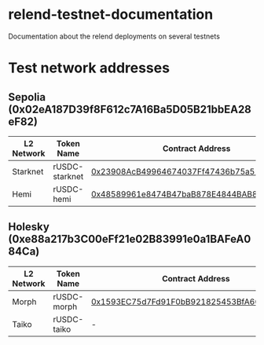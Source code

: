 # relend-testnet-documentation
Documentation about the relend deployments on several testnets

# Test network addresses

## Sepolia (0x02eA187D39f8F612c7A16Ba5D05B21bbEA28eF82)

| L2 Network | Token Name | Contract Address |
|------------|------------|------------------|
| Starknet | rUSDC-starknet | [0x23908AcB49964674037Ff47436b75a51695da4Cb](https://sepolia.etherscan.io/address/0x23908AcB49964674037Ff47436b75a51695da4Cb) |
| Hemi | rUSDC-hemi | [0x48589961e8474B47baB878E4844BAB827Ea73A1e](https://sepolia.etherscan.io/address/0x48589961e8474B47baB878E4844BAB827Ea73A1e) |

## Holesky (0xe88a217b3C00eFf21e02B83991e0a1BAFeA084Ca)

| L2 Network | Token Name | Contract Address |
|------------|------------|------------------|
| Morph | rUSDC-morph | [0x1593EC75d7Fd91F0bB921825453BfA6032915115](https://holesky.etherscan.io/address/0x1593EC75d7Fd91F0bB921825453BfA6032915115) |
| Taiko | rUSDC-taiko | - |
